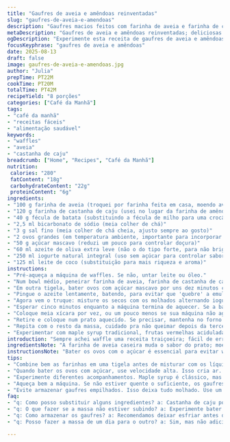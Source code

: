 ```yaml
---
title: "Gaufres de aveia e amêndoas reinventadas"
slug: "gaufres-de-aveia-e-amendoas"
description: "Gaufres macios feitos com farinha de aveia e farinha de castanha de caju, usando fécula de batata para uma textura leve. Troquei o leite comum por leite de coco e substituí o óleo de canola por azeite de oliva suave, dando um toque diferente. A mistura espessa, levemente grumosa, cozinha até dourar, cheirinho no ar, crocância na borda, interior molhadinho. Para quem evita glúten e quer uma rabanada de sabor diferente, ótima pra torcer o nariz do café da manhã tradicional. Dá oito unidades generosas, ótima ideia para brunch preguiçoso ou lanche da tarde."
metaDescription: "Gaufres de aveia e amêndoas reinventadas; deliciosas e leves com um toque de coco e azeite, perfeitas para um brunch descontraído."
ogDescription: "Experimente esta receita de gaufres de aveia e amêndoas. Uma abordagem única e saborosa para seu café da manhã ou lanche da tarde."
focusKeyphrase: "gaufres de aveia e amêndoas"
date: 2025-08-13
draft: false
image: gaufres-de-aveia-e-amendoas.jpg
author: "Julia"
prepTime: PT22M
cookTime: PT20M
totalTime: PT42M
recipeYield: "8 porções"
categories: ["Café da Manhã"]
tags:
- "café da manhã"
- "receitas fáceis"
- "alimentação saudável"
keywords:
- "waffles"
- "aveia"
- "castanha de caju"
breadcrumb: ["Home", "Recipes", "Café da Manhã"]
nutrition: 
 calories: "280"
 fatContent: "18g"
 carbohydrateContent: "22g"
 proteinContent: "6g"
ingredients:
- "100 g farinha de aveia (troquei por farinha feita em casa, moendo aveia inteira no liquidificador)"
- "120 g farinha de castanha de caju (usei no lugar da farinha de amêndoas para sabor mais suave e textura diferente)"
- "40 g fécula de batata (substituindo a fécula de milho para uma crocância mais leve)"
- "2,5 ml bicarbonato de sódio (meia colher de chá)"
- "3 g sal fino (meia colher de chá cheia, ajusto sempre ao gosto)"
- "2 ovos grandes (em temperatura ambiente, importante para incorporar ar)"
- "50 g açúcar mascavo (reduzi um pouco para controlar doçura)"
- "60 ml azeite de oliva extra leve (não o do tipo forte, para não brigar com os sabores)"
- "250 ml iogurte natural integral (uso sem açúcar para controlar sabor)"
- "125 ml leite de coco (substituição para mais riqueza e aroma)"
instructions:
- "Pré-aqueça a máquina de waffles. Se não, untar leite ou óleo."
- "Num bowl médio, peneirar farinha de aveia, farinha de castanha de caju e fécula de batata. Juntar bicarbonato e sal, misturar delicadamente. Já sente o cheiro das farinhas na mão, isso ajuda."
- "Em outra tigela, bater ovos com açúcar mascavo por uns dez minutos com batedeira. Eles devem ficar claros, quase pálidos, espessos; aquele pulo do batedor quando levanta, sabe? É a base da leveza."
- "Pingue o azeite lentamente, batendo, para evitar que 'quebre' a emulsão."
- "Agora vem o truque: misture os secos com os molhados alternando iogurte e leite de coco, em velocidade baixa. Não bata demais. Uns poucos grumos ficam e é bom assim. É sinal que a farinha não endureceu a massa."
- "Esperar cinco minutos enquanto a máquina termina de aquecer. Se a base está quente, você sabe que garante a crosta boa."
- "Coloque meia xícara por vez, ou um pouco menos se sua máquina não aguenta tanto. Feche e escute o chiado da massa cozinhando. Em 3, 4 minutos, observe a superfície dourada, firme, com cheirinho tostado. Teste com espátula na borda, solta fácil? Perfeito."
- "Retire e coloque num prato aquecido. Se precisar, mantenha no forno baixo mas não empilhe. Moles viram uma só massa."
- "Repita com o resto da massa, cuidado pra não queimar depois da terceira leva, pode precisar ajustar o tempo."
- "Experimentar com maple syrup tradicional, frutas vermelhas aciduladas, ou até um creme de banana com canela - uma barra de chocolate derretido também melhora o jogo."
introduction: "Sempre achei waffle uma receita traiçoeira; fácil de errar no equilíbrio da massa e acabar com gaufres borrachudos ou secos demais. Com farinha de aveia e amêndoas pensei numa misturinha nutritiva, mas percebi que a troca da amêndoa pela castanha de caju deixa o sabor mais suave, menos agressivo; e troquei também a fécula por batata pra ficar mais leve. O segredo é bater os ovos com açúcar até formar mais volume, para dar estrutura sem farinha de trigo. Uso leite de coco para um toque sutil de doçura natural e gordura interessante. A textura deve ser rústica, com grumos, e a crostinha exigida pela máquina garante a experiência. Já arrisquei com óleo de coco, mas achei que ficou pesado; azeite leve ganha aqui."
ingredientsNote: "A farinha de aveia caseira muda o sabor do prato; moer na hora ajuda na textura. Castanha de caju é uma substituição boa para quem não tem amêndoas e quer sabor neutro; evite castanhas mais gordurosas. Fécula de batata deixa o waffle crocante por fora, macio por dentro; fécula de milho funciona, porém pode deixar mais pesado. O azeite de oliva deve ser suave para não interferir no paladar, a não ser que você queira um toque mediterrâneo mais evidente. Leite de coco deve ser natural, não adoçado, para controlar o sabor; sucesso com iogurte natural integral para a umidade e acidez. Açúcar mascavo é ideal, mas pode usar mel com moderação, só ajuste líquidos."
instructionsNote: "Bater os ovos com o açúcar é essencial para evitar waffles pesados; este passo deve ser paciente, respeitar o tempo. Adicionar o azeite devagar previne separação da massa. A alternância dos ingredientes secos e molhados ajuda a evitar excesso de mistura, o que endurece. Preaqueça bem a máquina, sempre, senão o waffle gruda ou demora a dourar. O tempo na chapa varia, fique olho aberto para o aroma dourado e firmeza ao toque. Mantenha os waffles aquecidos no forno em baixa temperatura, separados para não virarem uma massa só — isso estraga a textura. Sugiro acompanhar com frutas frescas, calda de banana com canela, ou até nutella com raspas de limão para explorar sabores. Vale experimentar e ajustar conforme seu gosto e máquina."
tips:
- "Combine bem as farinhas em uma tigela antes de misturar com os líquidos; assim, evita grumos. O cheiro das farinhas te alerta se está tudo certo. A peneirada ajuda, mas não exagere."
- "Quando bater os ovos com açúcar, use velocidade alta. Isso cria ar. A cor fica pálida. Misturar a massa deve ser delicado. Alternar seco e molhado é crucial. Grumos fazem bem."
- "Experimente diferentes acompanhamentos. Maple syrup é clássico, mas frutas vermelhas trazem acidez. Se quiser algo mais exótico, um creme de banana com canela é incrível."
- "Aqueça bem a máquina. Se não estiver quente o suficiente, os gaufres grudam. Cuidado com o tempo; da terceira leva em diante, ajuste o tempo. Tudo pode queimar rápido."
- "Evite armazenar gaufres empilhados. Isso deixa tudo molhado. Use um prato aquecido ou fornos baixos para manter a crocância. Uma cesta de pano também ajuda a isolar."
faq:
- "q: Como posso substituir alguns ingredientes? a: Castanha de caju pode ser trocada por farinha de amêndoas, mas a textura muda. Use fécula de milho se não tiver a de batata, mas fica mais pesado."
- "q: O que fazer se a massa não estiver subindo? a: Experimente bater ovos por mais tempo. O ar é essencial. Se não funcionar, verifique o bicarbonato de sódio, pode estar vencido."
- "q: Como armazenar os gaufres? a: Recomendamos deixar esfriar antes de guardar. Use papel toalha. Caixa hermética ou até congelar individualmente. Aqueça no forno quando for comer."
- "q: Posso fazer a massa de um dia para o outro? a: Sim, mas não adicione o fermento na noite anterior. Misture no dia. A leveza é crucial. Mantenha tudo refrigerado."

---
```

